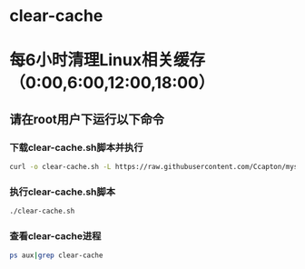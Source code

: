 # clear-cache
# 每6小时清理Linux相关缓存（0:00,6:00,12:00,18:00）
## 请在root用户下运行以下命令

### 下载clear-cache.sh脚本并执行 

``` bash
curl -o clear-cache.sh -L https://raw.githubusercontent.com/Ccapton/myshell/master/clear-cache/clear-cache.sh && chmod +x clear-cache.sh && ./clear-cache.sh
```

### 执行clear-cache.sh脚本
``` bash
./clear-cache.sh
```

### 查看clear-cache进程
``` bash
ps aux|grep clear-cache
```